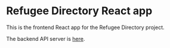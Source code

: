 # Refugee Directory React app
This is the frontend React app for the Refugee Directory project.

The backend API server is [here](https://github.com/Michael-Antczak/Refugee-Directory-API-server).
